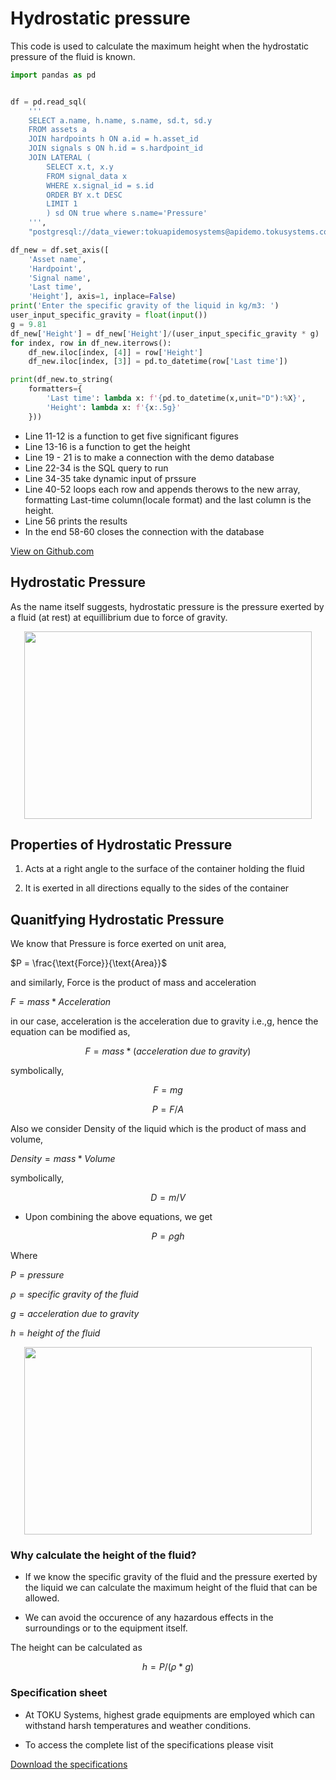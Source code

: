 # Hydrostatic pressure

This code is used to calculate the maximum height when the hydrostatic pressure
of the fluid is known.

```python
import pandas as pd


df = pd.read_sql(
    '''
    SELECT a.name, h.name, s.name, sd.t, sd.y
    FROM assets a
    JOIN hardpoints h ON a.id = h.asset_id
    JOIN signals s ON h.id = s.hardpoint_id
    JOIN LATERAL (
        SELECT x.t, x.y
        FROM signal_data x
        WHERE x.signal_id = s.id
        ORDER BY x.t DESC
        LIMIT 1
        ) sd ON true where s.name='Pressure' 
    ''',
    "postgresql://data_viewer:tokuapidemosystems@apidemo.tokusystems.com/tsdb")

df_new = df.set_axis([
    'Asset name',
    'Hardpoint',
    'Signal name',
    'Last time',
    'Height'], axis=1, inplace=False)
print('Enter the specific gravity of the liquid in kg/m3: ')
user_input_specific_gravity = float(input())
g = 9.81
df_new['Height'] = df_new['Height']/(user_input_specific_gravity * g)
for index, row in df_new.iterrows():
    df_new.iloc[index, [4]] = row['Height']
    df_new.iloc[index, [3]] = pd.to_datetime(row['Last time'])

print(df_new.to_string(
    formatters={
        'Last time': lambda x: f'{pd.to_datetime(x,unit="D"):%X}',
        'Height': lambda x: f'{x:.5g}'
    }))

```

- Line 11-12 is a function to get five significant figures
- Line 13-16 is a function to get the height
- Line 19 - 21 is to make a connection with the demo database
- Line 22-34 is the SQL query to run
- Line 34-35 take dynamic input of prssure
- Line 40-52 loops each row and appends therows to the new array, formatting
  Last-time column(locale format) and the last column is the height.
- Line 56 prints the results
- In the end 58-60 closes the connection with the database

[View on Github.com](https://github.com/TOKU-Systems/tutorials/blob/develop/docs/hydrostatic-pressure/hydrostatic_pressure.py)

## Hydrostatic Pressure

As the name itself suggests, hydrostatic pressure is the pressure exerted by a
fluid (at rest) at equillibrium due to force of gravity.

<p align="center">
  <img width="460" height="300" src="https://chemistrygod.com/assets/media/image/hydrostatic-pressure-a-closed-container.png">
</p>

## Properties of Hydrostatic Pressure

1. Acts at a right angle to the surface of the container holding the fluid

1. It is exerted in all directions equally to the sides of the container

## Quanitfying Hydrostatic Pressure

We know that Pressure is force exerted on unit area,

$P = \frac{\text{Force}}{\text{Area}}$

and similarly, Force is the product of mass and acceleration

$F = mass * Acceleration$

in our case, acceleration is the acceleration due to gravity i.e.,g, hence the
equation can be modified as,

$$
F = mass * (acceleration\ due\ to\ gravity)
$$

symbolically,

$$
F = m g
$$

$$
P = F / A
$$

Also we consider Density of the liquid which is the product of mass and volume,

$Density = mass * Volume$

symbolically,

$$
D = m / V
$$

- Upon combining the above  equations, we get

$$
  P = \rho g  h
$$

Where

$P = pressure$

$\rho = specific\ gravity \ of \ the \ fluid$

$g = acceleration\ due\ to\ gravity$

$h = height\ of\ the\ fluid$

<p align="center">
  <img width="460" height="300" src="https://o.quizlet.com/MaIx7LqHSAVPoFcPNH28ng.png">
</p>
  
### Why calculate the height of the fluid?
  
 - If we know the specific gravity of the fluid and the pressure exerted by the
 liquid we can calculate the maximum height of the fluid
 that can be allowed.

 - We can avoid the occurence of any hazardous effects in the surroundings or to
 the equipment itself.

 The height can be calculated as

$$
 h = P / (\rho * g)
$$

### Specification sheet

- At TOKU Systems, highest grade equipments are employed which can withstand harsh
temperatures and weather conditions.

- To access the complete list of the specifications please visit

[Download the specifications](https://tokuindustry.com/wp-content/uploads/2020/07/Specifications-July-9-2020.pdf)
